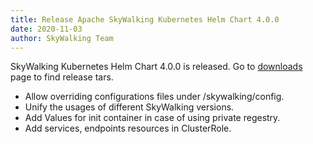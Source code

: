 ```yaml
---
title: Release Apache SkyWalking Kubernetes Helm Chart 4.0.0
date: 2020-11-03
author: SkyWalking Team
---
```


SkyWalking Kubernetes Helm Chart 4.0.0 is released. Go to [downloads](/downloads) page to find release tars.

- Allow overriding configurations files under /skywalking/config.
- Unify the usages of different SkyWalking versions.
- Add Values for init container in case of using private regestry.
- Add services, endpoints resources in ClusterRole.